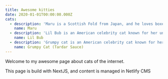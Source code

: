 ```yaml
---
title: Awesome kitties
date: 2020-01-01T00:00:00.000Z
cats: 
  - description: 'Maru is a Scottish Fold from Japan, and he loves boxes.'
    name: Maru 
  - description: 'Lil Bub is an American celebrity cat known for her unique appearance.'
    name: Lil Bub
  - description: 'Grumpy cat is an American celebrity cat known for her grumpy appearance.'
    name: Grumpy Cat (Tardar Sauce) 
---
```

Welcome to my awesome page about cats of the internet. 

This page is build with NextJS, and content is managed in Netlify CMS
